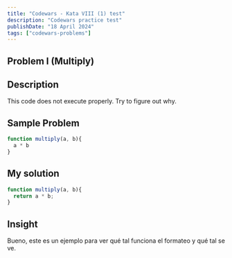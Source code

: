 ```yaml
---
title: "Codewars - Kata VIII (1) test"
description: "Codewars practice test"
publishDate: "18 April 2024"
tags: ["codewars-problems"]
---
```


## Problem I (Multiply)
## Description
This code does not execute properly. Try to figure out why.

## Sample Problem
```js
function multiply(a, b){
  a * b
}
```
## My solution
```js
function multiply(a, b){
  return a * b;
}
```
## Insight
Bueno, este es un ejemplo para ver qué tal funciona el formateo y qué tal se ve.
